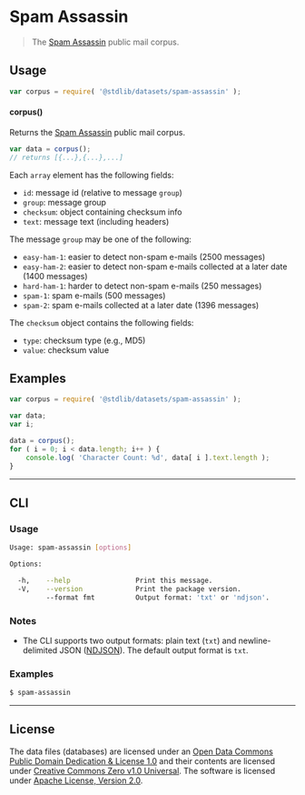 # Spam Assassin

> The [Spam Assassin][spam-assassin] public mail corpus.


<section class="intro">

</section>

<!-- /.intro -->


<section class="usage">

## Usage

``` javascript
var corpus = require( '@stdlib/datasets/spam-assassin' );
```

#### corpus()

Returns the [Spam Assassin][spam-assassin] public mail corpus.

``` javascript
var data = corpus();
// returns [{...},{...},...]
```

Each `array` element has the following fields:

* `id`: message id (relative to message `group`)
* `group`: message group
* `checksum`: object containing checksum info
* `text`: message text (including headers)

The message `group` may be one of the following:

* `easy-ham-1`: easier to detect non-spam e-mails (2500 messages)
* `easy-ham-2`: easier to detect non-spam e-mails collected at a later date (1400 messages)
* `hard-ham-1`: harder to detect non-spam e-mails (250 messages)
* `spam-1`: spam e-mails (500 messages)
* `spam-2`: spam e-mails collected at a later date (1396 messages)

The `checksum` object contains the following fields:

* `type`: checksum type (e.g., MD5)
* `value`: checksum value

</section>

<!-- /.usage -->


<section class="examples">

## Examples

<!-- TODO: better example. Possibly a spam classifier. -->

``` javascript
var corpus = require( '@stdlib/datasets/spam-assassin' );

var data;
var i;

data = corpus();
for ( i = 0; i < data.length; i++ ) {
    console.log( 'Character Count: %d', data[ i ].text.length );
}
```

</section>

<!-- /.examples -->


---

<section class="cli">

## CLI

<section class="usage">

### Usage

``` bash
Usage: spam-assassin [options]

Options:

  -h,    --help                Print this message.
  -V,    --version             Print the package version.
         --format fmt          Output format: 'txt' or 'ndjson'.
```

</section>

<!-- /.usage -->


<section class="notes">

### Notes

* The CLI supports two output formats: plain text (`txt`) and newline-delimited JSON ([NDJSON][ndjson]). The default output format is `txt`.

</section>

<!-- /.notes -->


<section class="examples">

### Examples

``` bash
$ spam-assassin
```

</section>

<!-- /.examples -->

</section>

<!-- /.cli -->


<!-- <license> -->

---

## License

The data files (databases) are licensed under an [Open Data Commons Public Domain Dedication & License 1.0][pddl-1.0] and their contents are licensed under [Creative Commons Zero v1.0 Universal][cc0]. The software is licensed under [Apache License, Version 2.0][apache-license].

<!-- </license> -->


<section class="links">

[pddl-1.0]: http://opendatacommons.org/licenses/pddl/1.0/
[cc0]: https://creativecommons.org/publicdomain/zero/1.0
[apache-license]: https://www.apache.org/licenses/LICENSE-2.0

[ndjson]: http://specs.frictionlessdata.io/ndjson/

[spam-assassin]: http://spamassassin.apache.org/old/publiccorpus/readme.html

</section>

<!-- /.links -->
